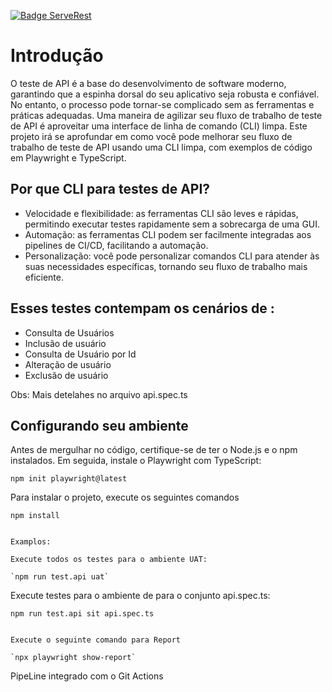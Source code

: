[![Badge ServeRest](https://img.shields.io/badge/API-ServeRest-green)](https://github.com/ServeRest/ServeRest/)

# Introdução

O teste de API é a base do desenvolvimento de software moderno, garantindo que a espinha dorsal do seu aplicativo seja robusta e confiável. No entanto, o processo pode tornar-se complicado sem as ferramentas e práticas adequadas. Uma maneira de agilizar seu fluxo de trabalho de teste de API é aproveitar uma interface de linha de comando (CLI) limpa. Este projeto irá se aprofundar em como você pode melhorar seu fluxo de trabalho de teste de API usando uma CLI limpa, com exemplos de código em Playwright e TypeScript.

## Por que CLI para testes de API?

- Velocidade e flexibilidade: as ferramentas CLI são leves e rápidas, permitindo executar testes rapidamente sem a sobrecarga de uma GUI.
- Automação: as ferramentas CLI podem ser facilmente integradas aos pipelines de CI/CD, facilitando a automação.
- Personalização: você pode personalizar comandos CLI para atender às suas necessidades específicas, tornando seu fluxo de trabalho mais eficiente.

## Esses testes contempam os cenários de : 
- Consulta de Usuários 
- Inclusão de usuário
- Consulta de Usuário por Id
- Alteração de usuário 
- Exclusão de usuário

Obs: Mais detelahes no arquivo api.spec.ts

## Configurando seu ambiente

Antes de mergulhar no código, certifique-se de ter o Node.js e o npm instalados. Em seguida, instale o Playwright com TypeScript:

`npm init playwright@latest`

Para instalar o projeto, execute os seguintes comandos

`npm install`

```

Examplos:

Execute todos os testes para o ambiente UAT:

`npm run test.api uat`

```

Execute testes para o ambiente de  para o conjunto api.spec.ts:

`npm run test.api sit api.spec.ts`

```

Execute o seguinte comando para Report

`npx playwright show-report`

```

PipeLine 
integrado com o Git Actions